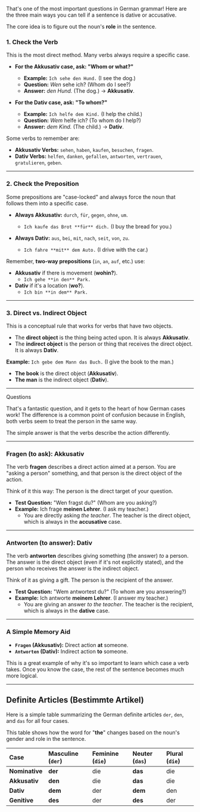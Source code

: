 That's one of the most important questions in German grammar! Here are the three main ways you can tell if a sentence
is dative or accusative.

The core idea is to figure out the noun's **role** in the sentence.

### 1. Check the Verb
This is the most direct method. Many verbs always require a specific case.

* **For the Akkusativ case, ask: "Whom or what?"**
    * **Example:** `Ich sehe den Hund.` (I see the dog.)
    * **Question:** *Wen* sehe ich? (Whom do I see?)
    * **Answer:** *den Hund.* (The dog.) → **Akkusativ**.

* **For the Dativ case, ask: "To whom?"**
    * **Example:** `Ich helfe dem Kind.` (I help the child.)
    * **Question:** *Wem* helfe ich? (To whom do I help?)
    * **Answer:** *dem Kind.* (The child.) → **Dativ**.

Some verbs to remember are:
* **Akkusativ Verbs:** `sehen`, `haben`, `kaufen`, `besuchen`, `fragen`.
* **Dativ Verbs:** `helfen`, `danken`, `gefallen`, `antworten`, `vertrauen`, `gratulieren`, `geben`.

---

### 2. Check the Preposition
Some prepositions are "case-locked" and always force the noun that follows them into a specific case.

* **Always Akkusativ:** `durch`, `für`, `gegen`, `ohne`, `um`.
    * `Ich kaufe das Brot **für** dich.` (I buy the bread for you.)

* **Always Dativ:** `aus`, `bei`, `mit`, `nach`, `seit`, `von`, `zu`.
    * `Ich fahre **mit** dem Auto.` (I drive with the car.)

Remember, **two-way prepositions** (`in`, `an`, `auf`, etc.) use:
* **Akkusativ** if there is movement (**wohin?**).
    * `Ich gehe **in den** Park.`
* **Dativ** if it's a location (**wo?**).
    * `Ich bin **in dem** Park.`

---

### 3. Direct vs. Indirect Object
This is a conceptual rule that works for verbs that have two objects.

* The **direct object** is the thing being acted upon. It is always **Akkusativ**.
* The **indirect object** is the person or thing that receives the direct object. It is always **Dativ**.

**Example:** `Ich gebe dem Mann das Buch.` (I give the book to the man.)
* **The book** is the direct object (**Akkusativ**).
* **The man** is the indirect object (**Dativ**).

---
Questions

That's a fantastic question, and it gets to the heart of how German cases work! The difference is a common point of 
confusion because in English, both verbs seem to treat the person in the same way.

The simple answer is that the verbs describe the action differently.

---

### **Fragen (to ask): Akkusativ**

The verb **fragen** describes a direct action aimed at a person. You are "asking a person" something, and that person 
is the direct object of the action.

Think of it this way: The person is the direct target of your question.

* **Test Question:** "Wen fragst du?" (Whom are you asking?)
* **Example:** Ich frage **meinen Lehrer**. (I ask my teacher.)
    * You are directly asking *the teacher*. The teacher is the direct object, which is always in the **accusative** 
    case.

---

### **Antworten (to answer): Dativ**

The verb **antworten** describes giving something (the answer) *to* a person. The answer is the direct object (even 
if it's not explicitly stated), and the person who receives the answer is the indirect object.

Think of it as giving a gift. The person is the recipient of the answer.

* **Test Question:** "Wem antwortest du?" (To whom are you answering?)
* **Example:** Ich antworte **meinem Lehrer**. (I answer my teacher.)
    * You are giving an answer *to the teacher*. The teacher is the recipient, which is always in the **dative** case.

---

### **A Simple Memory Aid**

* **`Fragen` (Akkusativ):** Direct action **at** someone.
* **`Antworten` (Dativ):** Indirect action **to** someone.

This is a great example of why it's so important to learn which case a verb takes. Once you know the case, the rest of 
the sentence becomes much more logical.

---

## Definite Articles (Bestimmte Artikel)

Here is a simple table summarizing the German definite articles `der`, `den`, and `das` for all four cases.

This table shows how the word for "**the**" changes based on the noun's gender and role in the sentence.

| Case           | Masculine (`der`) | Feminine (`die`) | Neuter (`das`) | Plural (`die`) |
|:---------------|:------------------|:-----------------|:---------------|:---------------|
| **Nominative** | **der**           | die              | **das**        | die            |
| **Akkusativ**  | **den**           | die              | **das**        | die            |
| **Dativ**      | **dem**           | der              | **dem**        | den            |
| **Genitive**   | **des**           | der              | **des**        | der            |